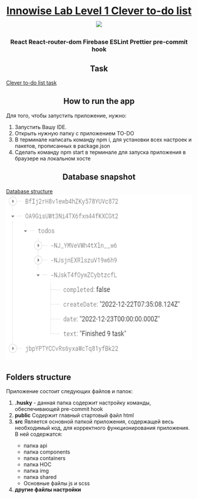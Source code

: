 <h1 align="center">
  <a
    href="https://github.com/VeriSkas/Innowise_Lab_Level_1_Clever_to-do_list"
    target="_blank"
  >
    Innowise Lab Level 1 Clever to-do list
  </a>
  <img
    src="https://github.com/blackcater/blackcater/raw/main/images/Hi.gif"
    height="32"
  />
</h1>
<h3 align="center">
  React React-router-dom Firebase ESLint Prettier pre-commit hook
</h3>
<h2 align="center"> Task </h2>
<a
  href="https://drive.google.com/file/d/18I1PxOxZn2lwm__YeOtMNoWeiXygKwwN/view"
  target="_blank"
>
  Clever to-do list task
</a>
<h2 align="center">How to run the app</h2>
<p>Для того, чтобы запустить приложение, нужно:</p>
<ol>
  <li>Запустить Вашу IDE.</li>
  <li>Открыть нужную папку с приложением TO-DO</li>
  <li>
    В терминале написать команду npm i, для установки всех настроек и пакетов,
    прописанных в package.json
  </li>
  <li>
    Cделать команду npm start в терминале для запуска приложения в браузере на
    локальном хосте
  </li>
</ol>
<h2 align="center">Database snapshot</h2>
<a href="https://drive.google.com/file/d/1e5ont2ag2NUrmZDEi4dzq_r7A7fBc0w7/view?usp=share_link">
  Database structure
</a>
<img src="./src/img/todoDatabase.png" alt="database img" height="450" />
<h2>Folders structure</h2>
<p>Приложение состоит следующих файлов и папок:</p>
<ol>
  <li>
    <b>.husky</b> - данная папка содержит настройку команды, обеспечивающей
    pre-commit hook
  </li>
  <li>
    <b>public</b> Содержит главный стартовый файл html
  </li>
  <li>
    <b>src</b> Является основной папкой приложения, содержащей весь
    необходимый код, для корректного функционирования приложения. В ней
    содержатся:
  </li>
  <ul>
    <li>папка api</li>
    <li>папка components</li>
    <li>папка containers</li>
    <li>папка HOC</li>
    <li>папка img</li>
    <li>папка shared</li>
    <li> Основные файлы js и scss</li>
  </ul>
  <li>
    <b>другие файлы настройки</b>
  </li>
</ol>
